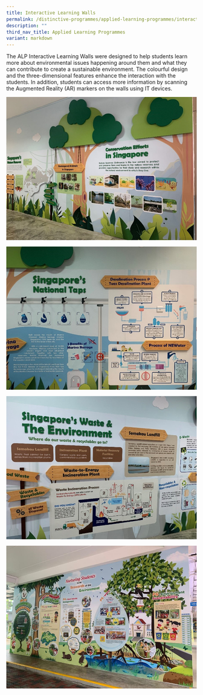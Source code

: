 ```yaml
---
title: Interactive Learning Walls
permalink: /distinctive-programmes/applied-learning-programmes/interactivelearningwalls/
description: ""
third_nav_title: Applied Learning Programmes
variant: markdown
---
```

The ALP Interactive Learning Walls were designed to help students learn more about environmental issues happening around them and what they can contribute to create a sustainable environment. The colourful design and the three-dimensional features enhance the interaction with the students. In addition, students can access more information by scanning the Augmented Reality (AR) markers on the walls using IT devices.

![](/images/learning%20wall%201%202023.jpg)

![](/images/learning%20wall%202%202023.jpg)

![](/images/learning%20wall%203%202023.jpg)

![](/images/Science_ALP_Interactive_Learning_Wall__2024_.jpg)